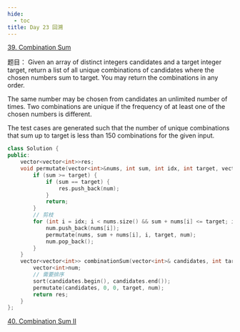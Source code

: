 ```yaml
---
hide:
  - toc
title: Day 23 回溯
---
```

[39. Combination Sum](https://leetcode.cn/problems/combination-sum/)

题目：
Given an array of distinct integers candidates and a target integer target, return a list of all unique combinations of candidates where the chosen numbers sum to target. You may return the combinations in any order.

The same number may be chosen from candidates an unlimited number of times. Two combinations are unique if the frequency of at least one of the chosen numbers is different.

The test cases are generated such that the number of unique combinations that sum up to target is less than 150 combinations for the given input.

```cpp
class Solution {
public:
    vector<vector<int>>res;
    void permutate(vector<int>&nums, int sum, int idx, int target, vector<int>num) {
        if (sum >= target) {
            if (sum == target) {
                res.push_back(num);
            }
            return;
        }
        // 剪枝
        for (int i = idx; i < nums.size() && sum + nums[i] <= target; i++) {
            num.push_back(nums[i]);
            permutate(nums, sum + nums[i], i, target, num);
            num.pop_back();
        }
    }
    vector<vector<int>> combinationSum(vector<int>& candidates, int target) {
        vector<int>num;
        // 需要排序
        sort(candidates.begin(), candidates.end()); 
        permutate(candidates, 0, 0, target, num);
        return res;
    }
};
```
[40. Combination Sum II](https://leetcode.cn/problems/combination-sum-ii/)
